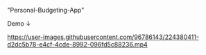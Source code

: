 "Personal-Budgeting-App" 

Demo ↓

https://user-images.githubusercontent.com/96786143/224380411-d2dc5b78-e4cf-4cde-8992-096fd5c88236.mp4

